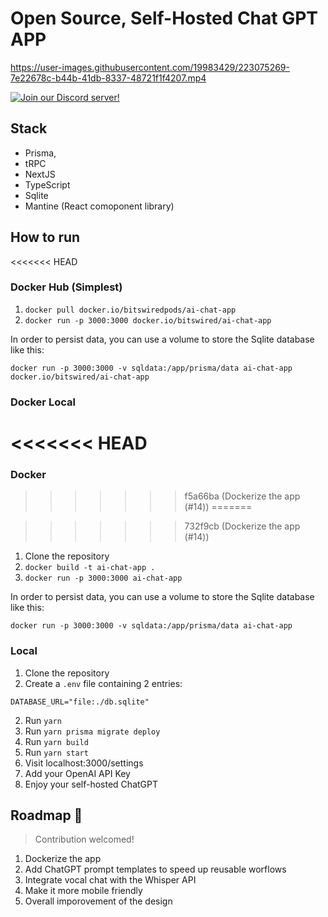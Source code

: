 # Open Source, Self-Hosted Chat GPT APP

https://user-images.githubusercontent.com/19983429/223075269-7e22678c-b44b-41db-8337-48721f1f4207.mp4

[![Join our Discord server!](https://invidget.switchblade.xyz/RwFPjfTZdT)](http://discord.gg/RwFPjfTZdT)

## Stack

- Prisma,
- tRPC
- NextJS
- TypeScript
- Sqlite
- Mantine (React comoponent library)

## How to run

<<<<<<< HEAD
### Docker Hub (Simplest)

1. `docker pull docker.io/bitswiredpods/ai-chat-app`
2. `docker run -p 3000:3000 docker.io/bitswired/ai-chat-app`

In order to persist data, you can use a volume to store the Sqlite database like this:

`docker run -p 3000:3000 -v sqldata:/app/prisma/data ai-chat-app docker.io/bitswired/ai-chat-app`

### Docker Local
<<<<<<< HEAD
=======
### Docker
>>>>>>> f5a66ba (Dockerize the app (#14))
=======

>>>>>>> 732f9cb (Dockerize the app (#14))
1. Clone the repository
2. `docker build -t ai-chat-app .`
3. `docker run -p 3000:3000 ai-chat-app`

In order to persist data, you can use a volume to store the Sqlite database like this:

`docker run -p 3000:3000 -v sqldata:/app/prisma/data ai-chat-app`

### Local

1. Clone the repository
2. Create a `.env` file containing 2 entries:

```
DATABASE_URL="file:./db.sqlite"
```

2. Run `yarn`
3. Run `yarn prisma migrate deploy`
4. Run `yarn build`
5. Run `yarn start`
6. Visit localhost:3000/settings
7. Add your OpenAI API Key
8. Enjoy your self-hosted ChatGPT

## Roadmap 🚀

> Contribution welcomed!

1. Dockerize the app
2. Add ChatGPT prompt templates to speed up reusable worflows
3. Integrate vocal chat with the Whisper API
4. Make it more mobile friendly
5. Overall imporovement of the design
